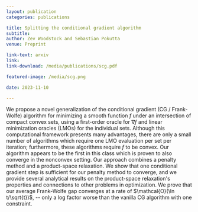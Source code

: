 ```yaml
---
layout: publication
categories: publications

title: Splitting the conditional gradient algorithm
subtitle: 
author: Zev Woodstock and Sebastian Pokutta
venue: Preprint

link-text: arxiv
link: 
link-download: /media/publications/scg.pdf

featured-image: /media/scg.png

date: 2023-11-10

---
```

We propose a novel generalization of the conditional gradient (CG / Frank-Wolfe) algorithm for minimizing a smooth function $f$ under an intersection of compact convex sets, using a first-order oracle for $\nabla f$ and linear minimization oracles (LMOs) for the individual sets. Although this computational framework presents many advantages, there are only a small number of algorithms which require one LMO evaluation per set per iteration; furthermore, these algorithms require $f$ to be convex. Our algorithm appears to be the first in this class which is proven to also converge in the nonconvex setting. Our approach combines a penalty method and a product-space relaxation. We show that one conditional gradient step is sufficient for our penalty method to converge, and we provide several analytical results on the product-space relaxation's properties and connections to other problems in optimization. We prove that our average Frank-Wolfe gap converges at a rate of $\mathcal{O}(\ln t/\sqrt{t})$, -- only a log factor worse than the vanilla CG algorithm with one constraint.

